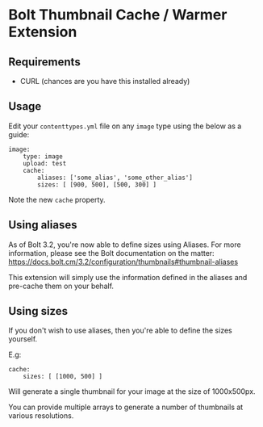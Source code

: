 # Bolt Thumbnail Cache / Warmer Extension

## Requirements
* CURL (chances are you have this installed already)

## Usage

Edit your `contenttypes.yml` file on any `image` type using the below as a guide:
```
image:
    type: image
    upload: test
    cache:
        aliases: ['some_alias', 'some_other_alias']
        sizes: [ [900, 500], [500, 300] ]
```
Note the new `cache` property.

## Using aliases
As of Bolt 3.2, you're now able to define sizes using Aliases. For more information, please see the Bolt documentation on the matter: https://docs.bolt.cm/3.2/configuration/thumbnails#thumbnail-aliases

This extension will simply use the information defined in the aliases and pre-cache them on your behalf.

## Using sizes
If you don't wish to use aliases, then you're able to define the sizes yourself.

E.g:
```
cache:
    sizes: [ [1000, 500] ]
```
Will generate a single thumbnail for your image at the size of 1000x500px.

You can provide multiple arrays to generate a number of thumbnails at various resolutions.
